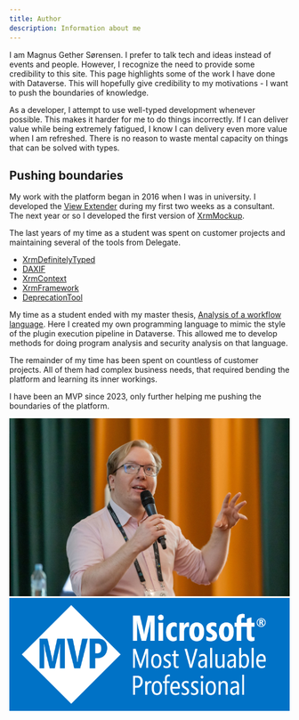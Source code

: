 ```yaml
---
title: Author
description: Information about me
---
```


I am Magnus Gether Sørensen. I prefer to talk tech and ideas instead of events and people. However, I recognize the need to provide some credibility to this site. This page highlights some of the work I have done with Dataverse. This will hopefully give credibility to my motivations - I want to push the boundaries of knowledge.

As a developer, I attempt to use well-typed development whenever possible. This makes it harder for me to do things incorrectly. If I can deliver value while being extremely fatigued, I know I can delivery even more value when I am refreshed. There is no reason to waste mental capacity on things that can be solved with types.

## Pushing boundaries
My work with the platform began in 2016 when I was in university. I developed the [View Extender](https://github.com/delegateas/Daxif/wiki/ViewExtender) during my first two weeks as a consultant. The next year or so I developed the first version of [XrmMockup](https://github.com/delegateas/XrmMockup).

The last years of my time as a student was spent on customer projects and maintaining several of the tools from Delegate.
* [XrmDefinitelyTyped](https://github.com/delegateas/XrmDefinitelyTyped)
* [DAXIF](https://github.com/delegateas/Daxif)
* [XrmContext](https://github.com/delegateas/XrmContext)
* [XrmFramework](https://github.com/delegateas/XrmFramework)
* [DeprecationTool](https://github.com/delegateas/DeprecationTool)

My time as a student ended with my master thesis, [Analysis of a workflow language](https://findit.dtu.dk/en/catalog/5d6e4a63d9001d66e80217b3). Here I created my own programming language to mimic the style of the plugin execution pipeline in Dataverse. This allowed me to develop methods for doing program analysis and security analysis on that language.

The remainder of my time has been spent on countless of customer projects. All of them had complex business needs, that required bending the platform and learning its inner workings.

I have been an MVP since 2023, only further helping me pushing the boundaries of the platform.

![Magnus Gether Sørensen](../../../assets/magnus.jpg)
![MVP](../../../assets/mvp.png)
